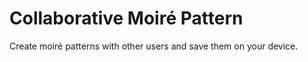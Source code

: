 # Collaborative Moiré Pattern

Create moiré patterns with other users and save them on your device.
